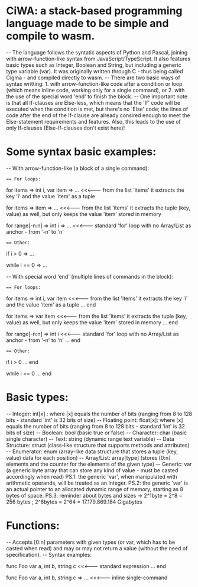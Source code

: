 # CiWA: a stack-based programming language made to be simple and compile to wasm.
-- The language follows the syntatic aspects of Python and Pascal, joining with arrow-function-like syntax from JavaScript/TypeScript.
    It also features basic types such as Integer, Boolean and String, but including a generic type variable (var). It was originally written through C - thus being called Cigma - 
    and compiled directly to wasm.
-- There are two basic ways of syntax writting: 1. with arrow-function-like code after a condition or loop (which means inline code, working only for a single command), or 2.
    with the use of the special word 'end' to finish the block.
-- One important note is that all If-clauses are Else-less, which means that the 'If' code will be executed when the condition is met, but there's no 'Else' code;
    the lines of code after the end of the If-clause are already consired enough to meet the Else-statement requirements and features.
    Also, this leads to the use of only If-clauses (Else-If-clauses don't exist here)!

# Some syntax basic examples:
-- With arrow-function-like (a block of a single command):

    == For loops:
for items => int i, var item => ...         <<<--- from the list 'items' it extracts the key 'i' and the value 'item' as a tuple

for items => item => ...                    <<<--- from the list 'items' it extracts the tuple (key, value) as well, but only keeps the value 'item' stored in memory

for range[-n:n] => int i => ...             <<<--- standard 'for' loop with no Array/List as anchor - from '-n' to 'n'

    == Other:
if i > 0 => ...

while i == 0 => ...

-- With special word 'end' (multiple lines of commands in the block):

    == For loops:
for items => int i, var item                <<<--- from the list 'items' it extracts the key 'i' and the value 'item' as a tuple
    ...
end

for items => var item                       <<<--- from the list 'items' it extracts the tuple (key, value) as well, but only keeps the value 'item' stored in memory
    ...
end

for range[-n:n] => int i                    <<<--- standard 'for' loop with no Array/List as anchor - from '-n' to 'n'
    ...
end

    == Other:
if i > 0
    ...
end

while i == 0
    ...
end

# Basic types:
-- Integer:         int[x] : where [x] equals the number of bits    (ranging from 8 to 128 bits - standard 'int' is 32 bits of size)
-- Floating point:  float[x]: where [x] equals the number of bits   (ranging from 8 to 128 bits - standard 'int' is 32 bits of size)
-- Boolean:         bool                                            (basic true or false)
-- Character:       char                                            (basic single character)
-- Text:            string                                          (dynamic range text variable)
-- Data Structure:  struct                                          (class-like structure that supports methods and attributes)
-- Enumerator:      enum                                            (array-like data structure that stores a tuple (key, value) data for each position)
-- Array/List:      array[type]                                     (stores [0:n] elements and the counter for the elements of the given type)
-- Generic:         var                                             (a generic byte array that can store any kind of value - must be casted accordingly when read)
        PS.1: the generic 'var', when manipulated with arithmetic operands, will be treated as an Integer.
        PS.2: the generic 'var' is an actual pointer to an allocated dynamic range of memory, starting as 8 bytes of space.
        PS.3: reminder about bytes and sizes -> 2^1byte = 2^8 = 256 bytes ; 2^8bytes = 2^64 = 17.179.869.184 Gigabytes

# Functions:
-- Accepts [0:n] parameters with given types (or var, which has to be casted when read) and may or may not return a value (without the need of specification).
-- Syntax examples:

func Foo var a, int b, string c             <<<--- standard expression
    ...
end

func Foo var a, int b, string c => ...      <<<--- inline single-command
